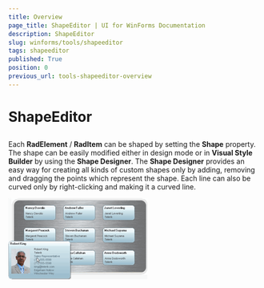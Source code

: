```yaml
---
title: Overview
page_title: ShapeEditor | UI for WinForms Documentation
description: ShapeEditor
slug: winforms/tools/shapeeditor
tags: shapeeditor
published: True
position: 0
previous_url: tools-shapeeditor-overview
---
```


# ShapeEditor

## 

Each __RadElement__ / __RadItem__ can be shaped by setting the  __Shape__ property. The shape can be easily modified either in design mode or in  __Visual Style Builder__ by using the __Shape Designer__. The __Shape Designer__ provides an easy way for creating all kinds of custom shapes only by adding, removing and dragging the points which represent the shape. Each line can also be curved only by right-clicking and making it a curved line.

![tools-shapeeditor-overview 001](images/tools-shapeeditor-overview001.gif)
